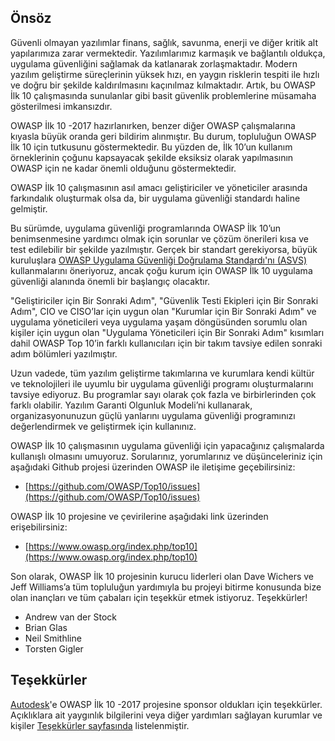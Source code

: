 ## Önsöz

Güvenli olmayan yazılımlar finans, sağlık, savunma, enerji ve diğer kritik alt yapılarımıza zarar vermektedir. Yazılımlarımız karmaşık ve bağlantılı oldukça, uygulama güvenliğini sağlamak da katlanarak zorlaşmaktadır. Modern yazılım geliştirme süreçlerinin yüksek hızı, en yaygın risklerin tespiti ile hızlı ve doğru bir şekilde kaldırılmasını kaçınılmaz kılmaktadır. Artık, bu OWASP İlk 10 çalışmasında sunulanlar gibi basit güvenlik problemlerine müsamaha gösterilmesi imkansızdır.

OWASP İlk 10 -2017 hazırlanırken, benzer diğer OWASP çalışmalarına kıyasla büyük oranda geri bildirim alınmıştır. Bu durum, topluluğun OWASP İlk 10 için tutkusunu göstermektedir. Bu yüzden de, İlk 10’un kullanım örneklerinin çoğunu kapsayacak şekilde eksiksiz olarak yapılmasının OWASP için ne kadar önemli olduğunu göstermektedir.

OWASP İlk 10 çalışmasının asıl amacı geliştiriciler ve yöneticiler arasında farkındalık oluşturmak olsa da, bir uygulama güvenliği standardı haline gelmiştir.

Bu sürümde, uygulama güvenliği programlarında OWASP İlk 10’un benimsenmesine yardımcı olmak için sorunlar ve çözüm önerileri kısa ve test edilebilir bir şekilde yazılmıştır. Gerçek bir standart gerekiyorsa, büyük kuruluşlara  [OWASP Uygulama Güvenliği Doğrulama Standardı'nı (ASVS)](https://www.owasp.org/index.php/ASVS) kullanmalarını öneriyoruz, ancak çoğu kurum için OWASP İlk 10 uygulama güvenliği alanında önemli bir başlangıç olacaktır.

"Geliştiriciler için Bir Sonraki Adım", "Güvenlik Testi Ekipleri için Bir Sonraki Adım", CIO ve CISO’lar için uygun olan "Kurumlar için Bir Sonraki Adım" ve uygulama yöneticileri veya uygulama yaşam döngüsünden sorumlu olan kişiler için uygun olan "Uygulama Yöneticileri için Bir Sonraki Adım" kısımları dahil OWASP Top 10’in farklı kullanıcıları için bir takım tavsiye edilen sonraki adım bölümleri yazılmıştır.

Uzun vadede, tüm yazılım geliştirme takımlarına ve kurumlara kendi kültür ve teknolojileri ile uyumlu bir uygulama güvenliği programı oluşturmalarını tavsiye ediyoruz. Bu programlar sayı olarak çok fazla ve birbirlerinden çok farklı olabilir. Yazılım Garanti Olgunluk Modeli’ni kullanarak, organizasyonunuzun güçlü yanlarını uygulama güvenliği programınızı değerlendirmek ve geliştirmek için kullanınız.

OWASP İlk 10 çalışmasının uygulama güvenliği için yapacağınız çalışmalarda kullanışlı olmasını umuyoruz. Sorularınız, yorumlarınız ve düşünceleriniz için aşağıdaki Github projesi üzerinden OWASP ile iletişime geçebilirsiniz:

* [https://github.com/OWASP/Top10/issues](https://github.com/OWASP/Top10/issues)

OWASP İlk 10 projesine ve çevirilerine aşağıdaki link üzerinden erişebilirsiniz:

* [https://www.owasp.org/index.php/top10](https://www.owasp.org/index.php/top10)

Son olarak, OWASP İlk 10 projesinin kurucu liderleri olan Dave Wichers ve Jeff Williams’a tüm topluluğun yardımıyla bu projeyi bitirme konusunda bize olan inançları ve tüm çabaları için teşekkür etmek istiyoruz. Teşekkürler! 

* Andrew van der Stock
* Brian Glas
* Neil Smithline
* Torsten Gigler

## Teşekkürler
[Autodesk](https://www.autodesk.com)'e OWASP İlk 10 -2017 projesine sponsor oldukları için teşekkürler.
Açıklıklara ait yaygınlık bilgilerini veya diğer yardımları sağlayan kurumlar ve kişiler [Teşekkürler sayfasında](0xd1-data-contributors.md) listelenmiştir.
